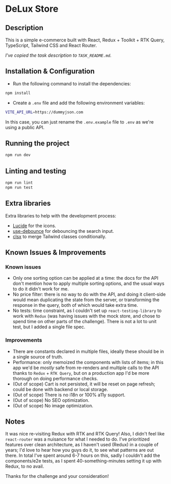 # DeLux Store

## Description

This is a simple e-commerce built with React, Redux + Toolkit + RTK Query, TypeScript, Tailwind CSS and React Router.

_I've copied the task description to `TASK_README.md`._

## Installation & Configuration

- Run the following command to install the dependencies:

```bash
npm install
```

- Create a `.env` file and add the following environment variables:

```bash
VITE_API_URL=https://dummyjson.com
```

In this case, you can just rename the `.env.example` file to `.env` as we're using a public API.

## Running the project

```bash
npm run dev
```

## Linting and testing

```bash
npm run lint
npm run test
```

## Extra libraries

Extra libraries to help with the development process:

- [Lucide](https://lucide.dev/) for the icons.
- [use-debounce](https://www.npmjs.com/package/use-debounce) for debouncing the search input.
- [clsx](https://www.npmjs.com/package/clsx) to merge Tailwind classes conditionally.

## Known Issues & Improvements

### Known issues

- Only one sorting option can be applied at a time: the docs for the API don't mention how to apply multiple sorting options, and the usual ways to do it didn't work for me.
- No price filter: there is no way to do with the API, and doing it client-side would mean duplicating the state from the server, or transforming the response in the query, both of which would take extra time.
- No tests: time constraint, as I couldn't set up `react-testing-library` to work with `Redux` (was having issues with the mock store, and chose to spend time on other parts of the challenge). There is not a lot to unit test, but I added a single file spec.

### Improvements

- There are constants declared in multiple files, ideally these should be in a single source of truth.
- Performance: only memoized the components with lists of items; in this app we'd be _mostly_ safe from re-renders and multiple calls to the API thanks to `Redux` + `RTK Query`, but on a production app I'd be more thorough on doing performance checks.
- (Out of scope) Cart is not persisted, it will be reset on page refresh; could be done with backend or local storage.
- (Out of scope) There is no i18n or 100% a11y support.
- (Out of scope) No SEO optimization.
- (Out of scope) No image optimization.

## Notes

It was nice re-visiting Redux with RTK and RTK Query! Also, I didn't feel like `react-router` was a nuisance for what I needed to do.
I've prioritized features over clean architecture, as I haven't used (Redux) in a couple of years; I'd love to hear how you guys do it, to see what patterns are out there.
In total I've spent around 6-7 hours on this, sadly I couldn't add the components/e2e tests, as I spent 40-something-minutes setting it up with Redux, to no avail.

Thanks for the challenge and your consideration!
